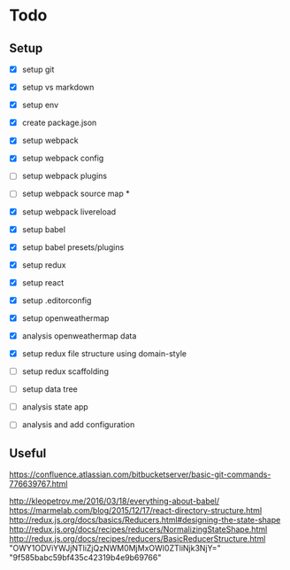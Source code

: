 ﻿# Todo

## Setup 
- [X] setup git
- [X] setup vs markdown
- [X] setup env
- [X] create package.json
- [X] setup webpack
- [X] setup webpack config
- [ ] setup webpack plugins
- [ ] setup webpack source map *
- [X] setup webpack livereload
- [X] setup babel
- [X] setup babel presets/plugins
- [X] setup redux
- [X] setup react
- [X] setup .editorconfig
- [X] setup openweathermap

- [X] analysis openweathermap data
- [X] setup redux file structure using domain-style
- [ ] setup redux scaffolding
- [ ] setup data tree

- [ ] analysis state app
- [ ] analysis and add configuration

## Useful

https://confluence.atlassian.com/bitbucketserver/basic-git-commands-776639767.html

http://kleopetrov.me/2016/03/18/everything-about-babel/
https://marmelab.com/blog/2015/12/17/react-directory-structure.html
http://redux.js.org/docs/basics/Reducers.html#designing-the-state-shape
http://redux.js.org/docs/recipes/reducers/NormalizingStateShape.html
http://redux.js.org/docs/recipes/reducers/BasicReducerStructure.html
"OWY1ODViYWJjNTliZjQzNWM0MjMxOWI0ZTliNjk3NjY="
"9f585babc59bf435c42319b4e9b69766"

